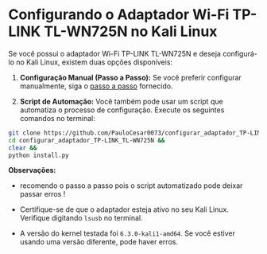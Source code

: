 # Configurando o Adaptador Wi-Fi TP-LINK TL-WN725N no Kali Linux

Se você possui o adaptador Wi-Fi TP-LINK TL-WN725N e deseja configurá-lo no Kali Linux, existem duas opções disponíveis:

1. **Configuração Manual (Passo a Passo):**
   Se você preferir configurar manualmente, siga o [passo a passo](https://github.com/PauloCesar0073/configurar_adaptador_TP-LINK_TL-WN725N/blob/main/passo_a_passo.md) fornecido.

2. **Script de Automação:**
   Você também pode usar um script que automatiza o processo de configuração. Execute os seguintes comandos no terminal:

```bash
git clone https://github.com/PauloCesar0073/configurar_adaptador_TP-LINK_TL-WN725N &&
cd configurar_adaptador_TP-LINK_TL-WN725N &&
clear &&
python install.py
```

**Observações:**
- recomendo o passo a passo pois o script automatizado pode deixar passar erros !

- Certifique-se de que o adaptador esteja ativo no seu Kali Linux. Verifique digitando `lsusb` no terminal.

- A versão do kernel testada foi `6.3.0-kali1-amd64`. Se você estiver usando uma versão diferente, pode haver erros.

